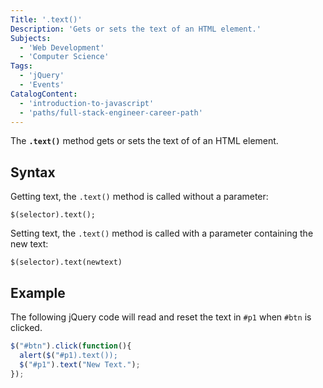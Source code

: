 ```yaml
---
Title: '.text()'
Description: 'Gets or sets the text of an HTML element.'
Subjects:
  - 'Web Development'
  - 'Computer Science'
Tags:
  - 'jQuery'
  - 'Events'
CatalogContent:
  - 'introduction-to-javascript'
  - 'paths/full-stack-engineer-career-path'
---
```


The **`.text()`** method gets or sets the text of of an HTML element.

## Syntax

Getting text, the `.text()` method is called without a parameter:

```pseudo
$(selector).text();
```

Setting text, the `.text()` method is called with a parameter containing the new text:

```pseudo
$(selector).text(newtext)
```

## Example

The following jQuery code will read and reset the text in `#p1` when `#btn` is clicked.

```js
$("#btn").click(function(){
  alert($("#p1).text());
  $("#p1").text("New Text.");
});
```
